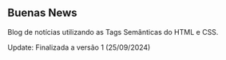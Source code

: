 ## Buenas News

Blog de notícias utilizando as Tags Semânticas do HTML e CSS.

Update: Finalizada a versão 1 (25/09/2024)
